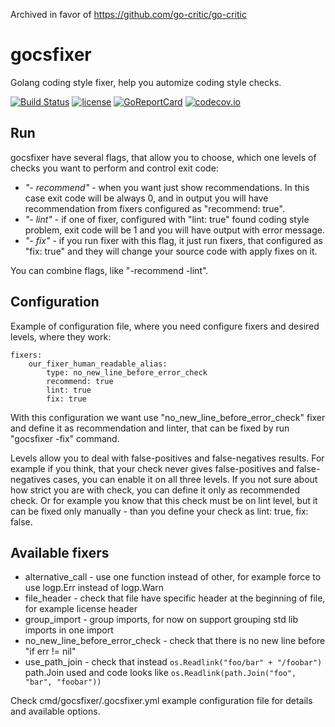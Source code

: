 Archived in favor of https://github.com/go-critic/go-critic
# gocsfixer
Golang coding style fixer, help you automize coding style checks.

[![Build Status](https://api.travis-ci.com/ewgRa/gocsfixer.svg?branch=master)](https://travis-ci.org/ewgRa/gocsfixer)
[![license](http://img.shields.io/badge/license-MIT-red.svg?style=flat)](https://raw.githubusercontent.com/ewgra/gocsfixer/master/LICENSE)
[![GoReportCard](http://goreportcard.com/badge/ewgra/gocsfixer)](http://goreportcard.com/report/ewgra/gocsfixer)
[![codecov.io](https://codecov.io/github/ewgRa/gocsfixer/coverage.svg?branch=master)](https://codecov.io/github/ewgRa/gocsfixer?branch=master)

## Run
gocsfixer have several flags, that allow you to choose, which one levels of checks you want to perform and control exit code:
- *"- recommend"* - when you want just show recommendations. In this case exit code will be always 0, and in output you will have recommendation from fixers configured as "recommend: true".
- *"- lint"* - if one of fixer, configured with "lint: true" found coding style problem, exit code will be 1 and you will have output with error message.
- *"- fix"* - if you run fixer with this flag, it just run fixers, that configured as "fix: true" and they will change your source code with apply fixes on it.

You can combine flags, like "-recommend -lint".

## Configuration
Example of configuration file, where you need configure fixers and desired levels, where they work:
```
fixers:
    our_fixer_human_readable_alias:
        type: no_new_line_before_error_check
        recommend: true
        lint: true
        fix: true
```

With this configuration we want use "no_new_line_before_error_check" fixer and define it as recommendation and linter, that can be fixed by run "gocsfixer -fix" command.

Levels allow you to deal with false-positives and false-negatives results.
For example if you think, that your check never gives false-positives and false-negatives cases, you can enable it on all three levels.
If you not sure about how strict you are with check, you can define it only as recommended check.
Or for example you know that this check must be on lint level, but it can be fixed only manually - than you define your check as lint: true, fix: false.

## Available fixers
- alternative_call - use one function instead of other, for example force to use logp.Err instead of logp.Warn
- file_header - check that file have specific header at the beginning of file, for example license header
- group_import - group imports, for now on support grouping std lib imports in one import
- no_new_line_before_error_check - check that there is no new line before "if err != nil"
- use_path_join - check that instead `os.Readlink("foo/bar" + "/foobar")` path.Join used and code looks like `os.Readlink(path.Join("foo", "bar", "foobar"))`

Check cmd/gocsfixer/.gocsfixer.yml example configuration file for details and available options.
